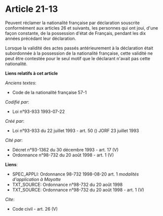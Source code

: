 # Article 21-13

Peuvent réclamer la nationalité française par déclaration souscrite conformément aux articles 26 et suivants, les personnes
qui ont joui, d'une façon constante, de la possession d'état de Français, pendant les dix années précédant leur déclaration. 

Lorsque la validité des actes passés antérieurement à la déclaration était subordonnée à la possession de la nationalité
française, cette validité ne peut être contestée pour le seul motif que le déclarant n'avait pas cette nationalité.

**Liens relatifs à cet article**

_Anciens textes_:

  - Code de la nationalité française 57-1

_Codifié par_:

  - Loi n°93-933 1993-07-22

_Créé par_:

  - Loi n°93-933 du 22 juillet 1993 - art. 50 () JORF 23 juillet 1993

_Cité par_:

  - Décret n°93-1362 du 30 décembre 1993 - art. 17 (V)
  - Ordonnance n°98-732 du 20 août 1998 - art. 1 (V)

**Liens**:

  - SPEC_APPLI: Ordonnance 98-732 1998-08-20 art. 1 *modalités d'application à Mayotte*
  - TXT_SOURCE: Ordonnance n°98-732 du 20 août 1998
  - TXT_SOURCE: Ordonnance n°98-732 du 20 août 1998 - art. 1 (V)

_Cite_:

  - Code civil - art. 26 (V)
